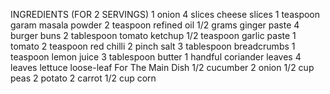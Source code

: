 INGREDIENTS (FOR 2 SERVINGS)
1 onion
4 slices cheese slices
1 teaspoon garam masala powder
2 teaspoon refined oil
1/2 grams ginger paste
4 burger buns
2 tablespoon tomato ketchup
1/2 teaspoon garlic paste
1 tomato
2 teaspoon red chilli
2 pinch salt
3 tablespoon breadcrumbs
1 teaspoon lemon juice
3 tablespoon butter
1 handful coriander leaves
4 leaves lettuce loose-leaf
For The Main Dish
1/2 cucumber
2 onion
1/2 cup peas
2 potato
2 carrot
1/2 cup corn